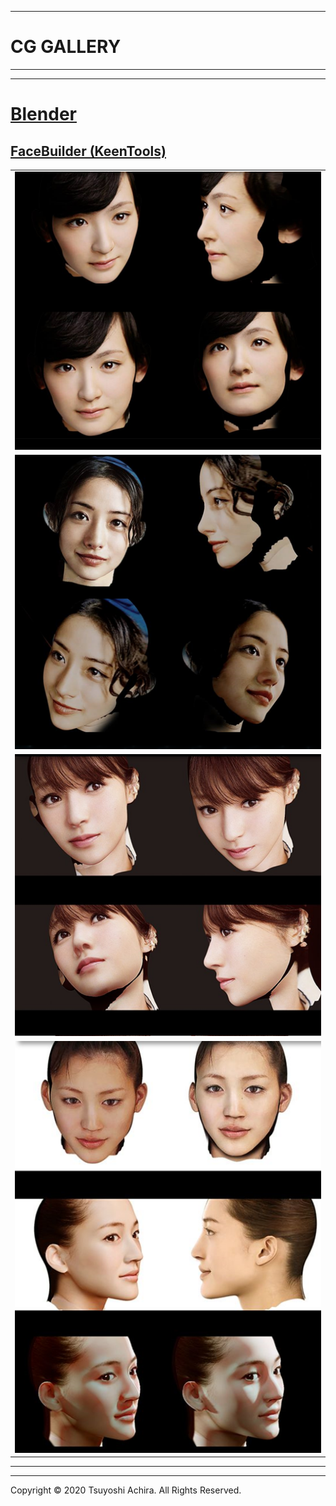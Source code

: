 ----
# CG GALLERY
----

----
# [Blender](https://www.blender.org/)

## [FaceBuilder (KeenTools)](https://keentools.io/products/facebuilder-for-blender)

||
|---|
|<img src="Rina_Ikuina.PNG" width="512">|
|<img src="Satomi_Ishihara.PNG" width="512">|
|<img src="Kyoko_Fukada.PNG" width="512">|
|<img src="Haruka_Ayase.PNG" width="512">|
----

----
Copyright © 2020 Tsuyoshi Achira. All Rights Reserved.
